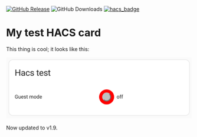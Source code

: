 [![GitHub Release](https://img.shields.io/github/release/neponn/hacs-test?style=for-the-badge&logo=github&label=Release)](https://github.com/neponn/hacs-test)
![GitHub Downloads](https://img.shields.io/github/downloads/neponn/hacs-test/latest/total?style=for-the-badge&label=Downloads)
[![hacs_badge](https://img.shields.io/badge/HACS-Default-41BDF5.svg?style=for-the-badge)](https://github.com/hacs/integration)

# My test HACS card

This thing is cool; it looks like this:

![card](card.png)

Now updated to v1.9.